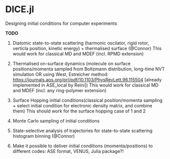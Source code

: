 # DICE.jl
Designing initial conditions for computer experiments

**TODO**
1. Diatomic state-to-state scattering (harmonic oscilator, rigid rotor, verticla position, kinetic energy) + thermalised surface (@Connor)
This would work for classical MD and MDEF (incl. RPMD extension)

2. Thermalised on-surface dynamics (molecule on surface positions/momenta sampled from Boltzmann distribution, long-time NVT simulation OR 
using West, Estreicher method: https://journals.aps.org/prl/pdf/10.1103/PhysRevLett.96.115504 [already implemented in ASE_local by Reini])
This would work for classical MD and MDEF (incl. any ring-polymer extension)

3. Surface Hopping initial conditions(classical position/momenta sampling + select initial condition for electronic density matrix, and combine them)
This should work for the surface hopping case of 1 and 2

4. Monte Carlo sampling of initial conditions

5. State-selective analysis of trajectories for state-to-state scattering histogram binning (@Connor)


6. Make it possible to deliver initial conditions (momenta/positions) to different codes: ASE format, VENUS, Julia package?!
